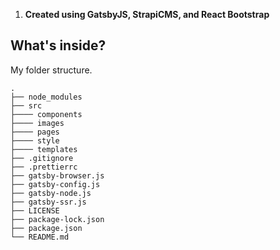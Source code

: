 

1.  **Created using GatsbyJS, StrapiCMS, and React Bootstrap**


## What's inside?

My folder structure.

    .
    ├── node_modules
    ├── src
    ├──── components
    ├──── images
    ├──── pages
    ├──── style
    ├──── templates
    ├── .gitignore
    ├── .prettierrc
    ├── gatsby-browser.js
    ├── gatsby-config.js
    ├── gatsby-node.js
    ├── gatsby-ssr.js
    ├── LICENSE
    ├── package-lock.json
    ├── package.json
    └── README.md



